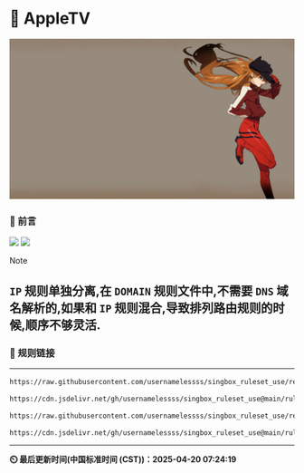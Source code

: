 
# 🧸 AppleTV
![](https://raw.githubusercontent.com/usernamelessss/picture-bed/main/images/202504042256831.jpg)
### 📣 前言
![](https://shields.io/badge/-移除重复规则-ff69b4) ![](https://shields.io/badge/-IP&nbsp;规则单独存放不与&nbsp;DOMAIN&nbsp;等混合-green)
> [!NOTE]
**`IP` 规则单独分离,在 `DOMAIN` 规则文件中,不需要 `DNS` 域名解析的,如果和 `IP` 规则混合,导致排列路由规则的时候,顺序不够灵活.**
---

###  🔗 规则链接
---

```url
https://raw.githubusercontent.com/usernamelessss/singbox_ruleset_use/refs/heads/main/rule/AppleTV/AppleTV_No_IP.json
```

```url
https://cdn.jsdelivr.net/gh/usernamelessss/singbox_ruleset_use@main/rule/AppleTV/AppleTV_No_IP.json
```

```url
https://raw.githubusercontent.com/usernamelessss/singbox_ruleset_use/refs/heads/main/rule/AppleTV/AppleTV_No_IP.srs
```

```url
https://cdn.jsdelivr.net/gh/usernamelessss/singbox_ruleset_use@main/rule/AppleTV/AppleTV_No_IP.srs
```

---
**⏲️ 最后更新时间(中国标准时间 (CST))：2025-04-20 07:24:19**
